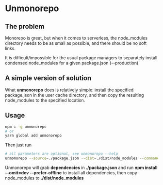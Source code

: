 # Unmonorepo


## The problem

Monorepo is great, but when it comes to serverless, the node_modules directory needs to be as small as possible, and there should be no soft links.

It is difficult/impossible for the usual package managers to separately install condensed node_modules for a given package.json (--production)

## A simple version of solution

What **unmonorepo** does is relatively simple: install the specified package.json in the user cache directory, and then copy the resulting node_modules to the specified location.

## Usage

```bash
npm i -g unmonorepo
# or
yarn global add unmonorepo
```

Then just run

```bash
# all parameters are optional, see unmonorepo --help
unmonorepo --source=./package.json --dist=./dist/node_modules --command="npm install --omit=dev --prefer-offline"
```

Unmonorepo will grab **dependencies** in **./package.json** and run **npm install --omit=dev --prefer-offline** to install all dependencies, then copy node_modules to **./dist/node_modules**

